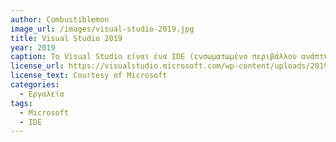 ```yaml
---
author: Combustiblemon
image_url: /images/visual-studio-2019.jpg
title: Visual Studio 2019
year: 2019
caption: Το Visual Studio είναι ένα IDE (ενσωματωμένο περιβάλλον ανάπτυξης) για Microsoft Windows που επιτρέπει στους προγραμματιστές να αναπτύξουν μια ποικιλία εφαρμογών. Βοηθάει τους χρήστες με το να είναι προσιτό και ευέλικτο.
license_url: https://visualstudio.microsoft.com/wp-content/uploads/2019/03/lightbulb-dark-Still-1200.jpg
license_text: Courtesy of Microsoft
categories:
  - Εργαλεία
tags:
  - Microsoft
  - IDE
---
```

